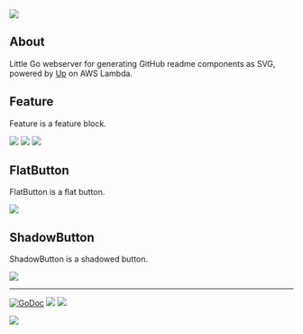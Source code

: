 <img src="http://tjholowaychuk.com:6000/svg/title/GITHUB/UI">

## About

Little Go webserver for generating GitHub readme components as SVG, powered by [Up](https://github.com/apex/up) on AWS Lambda.

## Feature

Feature is a feature block.

![](https://gui.apex.sh/component?name=Feature&config=%7B%22title%22%3A%22TITLE%22%2C%22text%22%3A%22Some%20description%20here.%22%7D)
![](https://gui.apex.sh/component?name=Feature&config=%7B%22title%22%3A%22TITLE%22%2C%22text%22%3A%22Some%20description%20here.%22%7D)
![](https://gui.apex.sh/component?name=Feature&config=%7B%22title%22%3A%22TITLE%22%2C%22text%22%3A%22Some%20description%20here.%22%7D)

## FlatButton

FlatButton is a flat button.

![](https://gui.apex.sh/component?name=FlatButton&config={"text":"SUBSCRIBE","color":"7956EF"})

## ShadowButton

ShadowButton is a shadowed button.

![](https://gui.apex.sh/component?name=ShadowButton&config={"text":"SUBSCRIBE","color":"7956EF"})

---

[![GoDoc](https://godoc.org/github.com/apex/gui?status.svg)](https://godoc.org/github.com/apex/gui)
![](https://img.shields.io/badge/license-MIT-blue.svg)
![](https://img.shields.io/badge/status-stable-green.svg)

<a href="https://apex.sh"><img src="http://tjholowaychuk.com:6000/svg/sponsor"></a>
